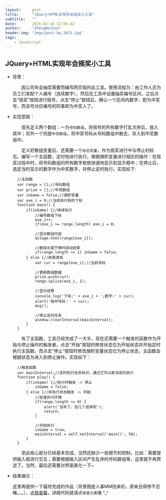 ```yaml
---
layout:     post
title:      "JQuery+HTML实现年会摇奖小工具"
subtitle:   ""
date:       2015-02-16 12:56:42
author:     "ZhengWeihao"
header-img: "imgs/post-bg-2015.jpg"
tags:
    - JavaScript
---
```


JQuery+HTML实现年会摇奖小工具
---

* 背景：

    　　因公司年会抽奖需要而编写网页版的此工具。使用流程为：由工作人员为员工们发配个人编号（连续数字），然后在工具中设置抽奖编号区间，之后点击“摇奖”按钮进行摇号，点击“停止”按钮后，确认一个区间内数字，即为中奖号，而该号对应编号的同事即为中奖人了。

* 实现思路：

    　　首先定义两个数组：一为```号码数组```，将摇号的所有数字打乱次序后，放入其中；另外一个则是```中奖数组```，将中奖号码从号码数组中删去，存入到中奖数组中。

    　　定义好数组变量后，还需要一个```标志变量```，作为摇奖进行中与停止的标志。编写一个主函数，定时地进行执行，根据旗帜变量进行相应的操作：在摇奖过程中时，将号码数组的所有数字依依快速地显示到显示框中；在停止后，选定当时显示的数字作为中奖数字，并停止定时执行。实现如下:    　　

        //主函数
        var range = [];//号码数组
        var prize = [];//中奖数组
        var inGame = false;//旗帜变量
        var exe_i = 0;//当前执行到的下标
        function main() {
            if(inGame) {//继续执行
                //操作数组下标
                exe_i++;
                if(exe_i >= range.length) exe_i = 0;
        
                //显示数组内容
                $stage.html(range[exe_i]);
        
                //数组长度不够时自动结束
                if(range.length <= 1) inGame = false;
            } else {//结束游戏
                var cur = range[exe_i];//当前号码
        
                //更新数组数据
                prize.push(cur);
                range.splice(exe_i, 1);
        
                //显示结果
                console.log('下标:' + exe_i + ';数字:' + cur);
                alert('摇中号码：' + cur);
                msg();
        
                //停止定时任务
                window.clearInterval(mainInterval);
            }
        }

    　　有了主函数，工具已经完成了一大半，现在还需要一个触发的函数作为开始与停止操作的触发者。点击“开始”按钮时修改状态位为开始状态并开始定时执行主函数，而点击“停止”按钮时修改旗帜变量状态位为停止状态，主函数会根据状态为进入到停止操作。实现如下：

        //触发函数
        var mainInterval;//定时执行任务标识，通过它可以取消定时执行
        function play() {
            if(inGame) {//执行时触发 -> 停止
                inGame = false;
            } else {//非执行状态触发 -> 开始
                //检查执行环境
                if(range.length <= 0) {
                    alert('没号了，加几个进来呗');
                    return;
                }
                
                //开始执行
                inGame = true;
                mainInterval = self.setInterval('main()', 50);
            }
        }

    　　至此核心部分已经基本完成，当然还缺少一些细节的控制，比如：需要提供输入框进行交互；需要根据输入区间产生乱序的号码数组等，这里就不再赘述了，当然，最后还需要对界面美化一下~

* 结果展示：

    这里再提供一下最终完成的作品（背景图是人事MM找来的，原来丑得惨不忍睹。。。），[点我查看](/example/random-nums/index.html)，详细代码就请点```审查元素```咯 ^_^